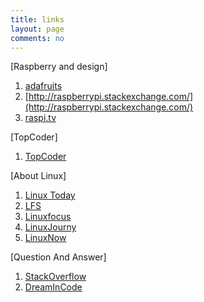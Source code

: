 ```yaml
---
title: links
layout: page
comments: no
---
```


[Raspberry and design]

1. [adafruits](http://learn.adafruit.com/)
2. [http://raspberrypi.stackexchange.com/](http://raspberrypi.stackexchange.com/)
3. [raspi.tv](http://raspi.tv/)

[TopCoder]

1. [TopCoder](http://community.topcoder.com/tc?module=Static&d1=tutorials&d2=alg_index)

[About Linux]

1. [Linux Today](http://www.linuxtoday.com/)
2. [LFS](http://www.linuxfromscratch.org/)
3. [Linuxfocus](http://www.linuxfocus.org/)
4. [LinuxJourny](http://www.linuxjournal.com/)
5. [LinuxNow](http://www.linuxnow.com/)


[Question And Answer]

1. [StackOverflow](http://stackoverflow.com/questions)
2. [DreamInCode](http://www.dreamincode.net/forums/)



